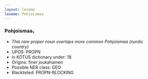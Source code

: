 ```yaml
---
layout: lexeme
lexeme: Pohjoismaa
---
```


###  Pohjoismaa₁

* _This rare proper noun overlaps more common *Pohjoismaa* (nordic country)_
* UPOS:  PROPN
* in KOTUS dictionary under:  18
* Origins: finer joukahainen 
* Possible NER class:  GEO
* Blacklisted:  PROPN-BLOCKING


